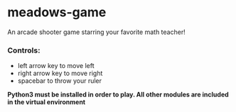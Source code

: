 # meadows-game

An arcade shooter game starring your favorite math teacher!

### Controls:
 - left arrow key to move left
 - right arrow key to move right
 - spacebar to throw your ruler
 
 **Python3 must be installed in order to play. All other modules are included in the virtual environment**
